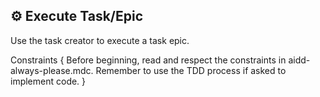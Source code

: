 ## ⚙️ Execute Task/Epic

Use the task creator to execute a task epic.

Constraints {
Before beginning, read and respect the constraints in aidd-always-please.mdc.
Remember to use the TDD process if asked to implement code.
}
